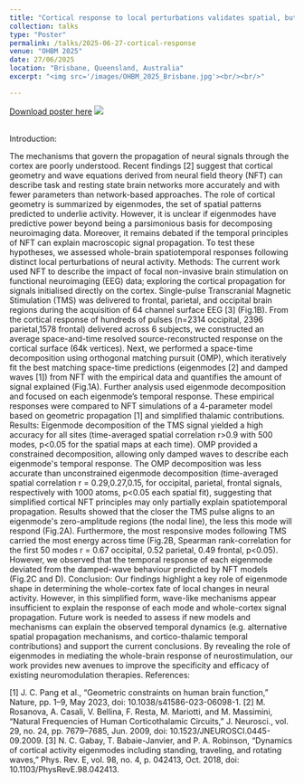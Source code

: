 ```yaml
---
title: "Cortical response to local perturbations validates spatial, but not temporal, neural field theory predictions"
collection: talks
type: "Poster"
permalink: /talks/2025-06-27-cortical-response
venue: "OHBM 2025"
date: 27/06/2025
location: "Brisbane, Queensland, Australia"
excerpt: "<img src='/images/OHBM_2025_Brisbane.jpg'><br/><br/>"

---
```



[Download poster here](http://LachlanHamilton.github.io/images/OHBM_2025_Brisbane.jpg)
<img src='/images/OHBM_2025_Brisbane.jpg'><br/><br/>

Introduction:

The mechanisms that govern the propagation of neural signals through the cortex are poorly understood. Recent findings [2] suggest that cortical geometry and wave equations derived from neural field theory (NFT) can describe task and resting state brain networks more accurately and with fewer parameters than network-based approaches. The role of cortical geometry is summarized by eigenmodes, the set of spatial patterns predicted to underlie activity. However, it is unclear if eigenmodes have predictive power beyond being a parsimonious basis for decomposing neuroimaging data. Moreover, it remains debated if the temporal principles of NFT can explain macroscopic signal propagation. To test these hypotheses, we assessed whole-brain spatiotemporal responses following distinct local perturbations of neural activity.
Methods:
The current work used NFT to describe the impact of focal non-invasive brain stimulation on functional neuroimaging (EEG) data; exploring the cortical propagation for signals initialised directly on the cortex. Single-pulse Transcranial Magnetic Stimulation (TMS) was delivered to frontal, parietal, and occipital brain regions during the acquisition of 64 channel surface EEG [3] (Fig.1B).
From the cortical response of hundreds of pulses (n=2314 occipital, 2396 parietal,1578 frontal) delivered across 6 subjects, we constructed an average space-and-time resolved source-reconstructed response on the cortical surface (64k vertices).  Next, we performed a space-time decomposition using orthogonal matching pursuit (OMP), which iteratively fit the best matching space-time predictions (eigenmodes [2] and damped waves [1]) from NFT with the empirical data and quantifies the amount of signal explained (Fig.1A). Further analysis used eigenmode decomposition and focused on each eigenmode’s temporal response. These empirical responses were compared to NFT simulations of a 4-parameter model based on geometric propagation [1] and simplified thalamic contributions.
Results:
Eigenmode decomposition of the TMS signal yielded a high accuracy for all sites (time-averaged spatial correlation r>0.9 with 500 modes, p<0.05 for the spatial maps at each time). OMP provided a constrained decomposition, allowing only damped waves to describe each eigenmode's temporal response. The OMP decomposition was less accurate than unconstrained eigenmode decomposition (time-averaged spatial correlation r = 0.29,0.27,0.15, for occipital, parietal, frontal signals, respectively with 1000 atoms, p<0.05 each spatial fit), suggesting that simplified cortical NFT principles may only partially explain spatiotemporal propagation. 
Results showed that the closer the TMS pulse aligns to an eigenmode's zero-amplitude regions (the nodal line), the less this mode will respond (Fig.2A). Furthermore, the most responsive modes following TMS carried the most energy across time (Fig.2B, Spearman rank-correlation for the first 50 modes r = 0.67 occipital, 0.52 parietal, 0.49 frontal, p<0.05). However, we observed that the temporal response of each eigenmode deviated from the damped-wave behaviour predicted by NFT models (Fig.2C and D).
Conclusion:
Our findings highlight a key role of eigenmode shape in determining the whole-cortex fate of local changes in neural activity. However, in this simplified form, wave-like mechanisms appear insufficient to explain the response of each mode and whole-cortex signal propagation. Future work is needed to assess if new models and mechanisms can explain the observed temporal dynamics (e.g. alternative spatial propagation mechanisms, and cortico-thalamic temporal contributions) and support the current conclusions. By revealing the role of eigenmodes in mediating the whole-brain response of neurostimulation, our work provides new avenues to improve the specificity and efficacy of existing neuromodulation therapies.
References: 

[1]	J. C. Pang et al., “Geometric constraints on human brain function,” Nature, pp. 1–9, May 2023, doi: 10.1038/s41586-023-06098-1.
[2]	M. Rosanova, A. Casali, V. Bellina, F. Resta, M. Mariotti, and M. Massimini, “Natural Frequencies of Human Corticothalamic Circuits,” J. Neurosci., vol. 29, no. 24, pp. 7679–7685, Jun. 2009, doi: 10.1523/JNEUROSCI.0445-09.2009.
[3]	N. C. Gabay, T. Babaie-Janvier, and P. A. Robinson, “Dynamics of cortical activity eigenmodes including standing, traveling, and rotating waves,” Phys. Rev. E, vol. 98, no. 4, p. 042413, Oct. 2018, doi: 10.1103/PhysRevE.98.042413.